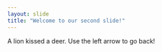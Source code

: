 ```yaml
---
layout: slide
title: "Welcome to our second slide!"
---
```

A lion kissed a deer.
Use the left arrow to go back!
